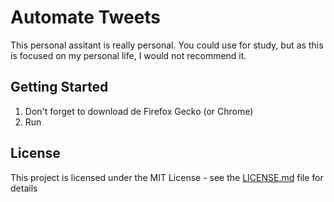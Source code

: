 # Automate Tweets 

This personal assitant is really personal. You could use for study, but as this is focused on my personal life, I would not recommend it.

## Getting Started

1. Don't forget to download de Firefox Gecko (or Chrome)
2. Run

## License

This project is licensed under the MIT License - see the [LICENSE.md](LICENSE.md) file for details
